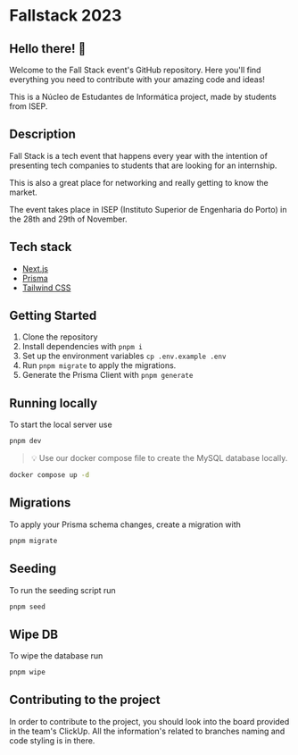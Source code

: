 # Fallstack 2023

## Hello there! 👋

Welcome to the Fall Stack event's GitHub repository. Here you'll find everything you need to contribute with your amazing code and ideas!

This is a Núcleo de Estudantes de Informática project, made by students from ISEP.

## Description

Fall Stack is a tech event that happens every year with the intention of presenting tech companies to students that are looking for an internship.

This is also a great place for networking and really getting to know the market.

The event takes place in ISEP (Instituto Superior de Engenharia do Porto) in the 28th and 29th of November.

## Tech stack

- [Next.js](https://nextjs.org/)
- [Prisma](https://www.prisma.io/)
- [Tailwind CSS](https://tailwindcss.com/)

## Getting Started

1. Clone the repository
2. Install dependencies with `pnpm i`
3. Set up the environment variables `cp .env.example .env`
4. Run `pnpm migrate` to apply the migrations.
5. Generate the Prisma Client with `pnpm generate`

## Running locally

To start the local server use

```bash
pnpm dev
```

> 💡 Use our docker compose file to create the MySQL database locally.

```bash
docker compose up -d
```

## Migrations

To apply your Prisma schema changes, create a migration with

```bash
pnpm migrate
```

## Seeding

To run the seeding script run

```bash
pnpm seed
```

## Wipe DB

To wipe the database run

```bash
pnpm wipe
```

## Contributing to the project

In order to contribute to the project, you should look into the board provided in the team's ClickUp. All the information's related to branches naming and code styling is in there.
